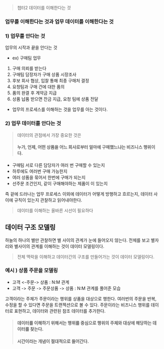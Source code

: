 > 챕터2 데이터를 이해한다는 것

### 업무를 이해한다는 것과 업무 데이터를 이해한다는 것


### 1) 업무를 안다는 것

업무의 시작과 끝을 안다는 것

- ex) 구매팀 업무

1. 구매 의뢰를 받는다
2. 구매팀 담장자가 구매 상품 시장조사
3. 후보 회사 협상, 입찰 통해 최종 구매처 결정 
4. 요청팀과 구매 건에 대한 품의
5. 품의 완결 후 계약금 지급
6. 상품 납품 받으면 잔금 지급, 요청 팀에 상품 전달
  
- 업무의 프로세스를 이해하는 것을 업무를 아는 것이다.



### 2) 업무 데이터를 안다는 것

> 데이터의 관점에서 가장 중요한 것은 <h4>누가, 언제, 어떤 상품을 어느 회사로부터 얼마에 구매했느냐는 비즈니스 행위이다.</h4>

- 구매팀 서로 다른 담당자가 여러 번 구매할 수 있는지
- 하루에도 여러번 구매 가능한지
- 여러 상품을 묶어서 한번에 구매가 되는지 
- 선주문 조건인지, 같이 구매해야하는 제품이 이 있는지

즉 겉에 드러나는 업무 프로세스 이외에 데이터가 어떻게 방행하고 흐르는지,
데이터 사이에 규칙이 있는지 관찰하고 읽어내야한다. 

> 데이터를 이해하는 올바른 시선이 필요하다

## 데이터 구조 모델링

하늘의 하나의 별만 관찰하면 별 사이의 관계가 눈에 들어오지 않는다.
전체를 보고 별자리와 별사이의 관계를 이해하는 것이 데이터 모델링이다. 


> 전체 맥락을 이해하고 데이터간의 구조를 만들어가는 것이 데이터 모델링이다. 

### 예시 ) 상품 주문을 모델링 

- 고객 <-주문-> 상품 : N:M 관계 
- 고객 -> 주문 -> 주문상품 -> 상품 : N:M 관계를 풀어준 모습

고객이라는 주체가 주문이라는 행위를 상품을 대상으로 행한다. 
여러번의 주문을 반복,수정을 할 수 있다면 주문을 트랜젝션으로 볼 수 있다. 주문이라는 비즈니스 행위를 데이터로 표현하고, 데이터와 관련된 참조 데이터를 추가한다.  

> <h4>데이터를 이해하기 위해서는 행위를 중심으로 행위의 주체와 대상에 해당하는 데이터를 찾는다.<h4>
> 시간이라는 개념이 절대적으로 들어간다.  


